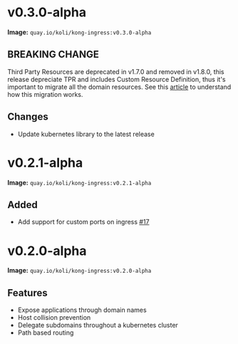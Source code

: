 # v0.3.0-alpha

**Image:** `quay.io/koli/kong-ingress:v0.3.0-alpha`

## BREAKING CHANGE

Third Party Resources are deprecated in v1.7.0 and removed in v1.8.0, this release depreciate TPR and includes Custom Resource Definition, thus it's important to migrate all the domain resources. See this [article](https://kubernetes.io/docs/tasks/access-kubernetes-api/migrate-third-party-resource/) to understand how this migration works.

## Changes

- Update kubernetes library to the latest release

# v0.2.1-alpha

**Image:** `quay.io/koli/kong-ingress:v0.2.1-alpha`

## Added

- Add support for custom ports on ingress [#17](https://github.com/kolihub/kong-ingress/issues/17)

# v0.2.0-alpha

**Image:** `quay.io/koli/kong-ingress:v0.2.0-alpha`

## Features

- Expose applications through domain names
- Host collision prevention
- Delegate subdomains throughout a kubernetes cluster
- Path based routing 
